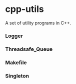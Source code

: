 # cpp-utils
A set of utility programs in C++.

### Logger

### Threadsafe_Queue

### Makefile

### Singleton
